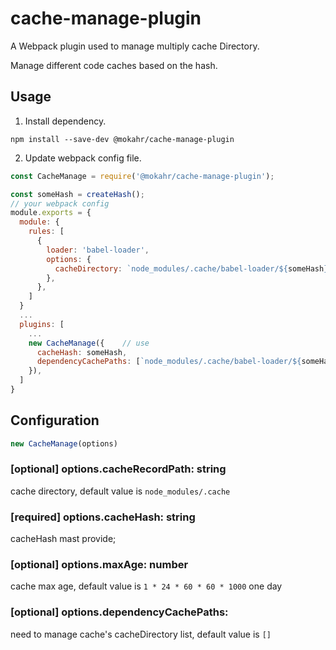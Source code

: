 # cache-manage-plugin

A Webpack plugin used to manage multiply cache Directory.

Manage different code caches based on the hash.


## Usage

1. Install dependency.

`npm install --save-dev @mokahr/cache-manage-plugin`

2. Update webpack config file.

```js
const CacheManage = require('@mokahr/cache-manage-plugin');

const someHash = createHash();
// your webpack config
module.exports = {
  module: {
    rules: [
      {
        loader: 'babel-loader',
        options: {
          cacheDirectory: `node_modules/.cache/babel-loader/${someHash}`,
        },
      },
    ]
  }
  ...
  plugins: [
    ...
    new CacheManage({    // use
      cacheHash: someHash, 
      dependencyCachePaths: [`node_modules/.cache/babel-loader/${someHash}`],
    }), 
  ]
}
```

## Configuration

```js
new CacheManage(options)
```

### [optional] options.cacheRecordPath: string

cache directory, default value is `node_modules/.cache`

### [required] options.cacheHash: string

cacheHash mast  provide;

### [optional] options.maxAge: number

cache max age,  default value is `1 * 24 * 60 * 60 * 1000` one day

### [optional] options.dependencyCachePaths: 

need to manage cache's cacheDirectory list, default value is `[]` 

